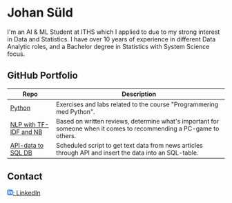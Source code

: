 # Johan Süld
I'm an AI & ML Student at ITHS which I applied to due to my strong interest in Data and Statistics. I have over 10 years of experience in different Data Analytic roles, and a Bachelor degree in Statistics with System Science focus.

## GitHub Portfolio
| Repo                           | Description                                                              |
| ------------------------------ | ------------------------------------------------------------------------ |
| [Python][a]                     | Exercises and labs related to the course "Programmering med Python".                           |
| [NLP with TF-IDF and NB][b]                      | Based on written reviews, determine what's important for someone when it comes to recommending a PC-game to others.     |
| [API-data to SQL DB][c]                     | Scheduled script to get text data from news articles through API and insert the data into an SQL-table. 

[a]: https://github.com/johan-suld/Python_johan_suld/tree/main/Exercises
[b]: https://github.com/johan-suld/Text-classification-using-TF-IDF-and-Multinomial-Naive-Bayes
[c]: https://github.com/johan-suld/thenewsapi-to-SQL-DB

## Contact
[![linkedIn icon](assets/linkedIn-icon.png): LinkedIn][linkedin]

[linkedin]: https://www.linkedin.com/in/johan-s%C3%BCld-359b97289
